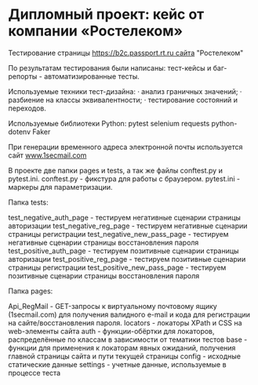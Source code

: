# Дипломный проект: кейс от компании «Ростелеком»

Тестирование страницы https://b2c.passport.rt.ru сайта "Ростелеком"

По результатам тестирования были написаны:
тест-кейсы и баг- репорты - 
автоматизированные тесты.

Используемые техники тест-дизайна:
·	анализ граничных значений;
·	разбиение на классы эквивалентности;
·	тестирование состояний и переходов.

Используемые библиотеки Python:
pytest
selenium
requests
python-dotenv
Faker

При  генерации временного адреса электронной почты используется сайт www.1secmail.com

В проекте две папки pages и tests, а так же файлы conftest.py и pytest.ini.
conftest.py - фикстура для работы с браузером.
pytest.ini - маркеры для параметризации.

Папка tests:

test_negative_auth_page - тестируем негативные сценарии страницы авторизации
test_negative_reg_page - тестируем негативные сценарии страницы регистрации
test_negative_new_pass_page - тестируем негативные сценарии страницы восстановления пароля
test_positive_auth_page - тестируем позитивные сценарии страницы авторизации
test_positive_reg_page - тестируем позитивные сценарии страницы регистрации
test_positive_new_pass_page - тестируем позитивные сценарии страницы восстановления пароля

Папка pages:

Api_RegMail - GET-запросы к виртуальному почтовому ящику (1secmail.com) для получения валидного e-mail и кода для регистрации на сайте/восстановления пароля.
locators - локаторы XPath и CSS на web-элементы сайта
auth - функции-обёртки для локаторов, распределённые по классам в зависимости от тематики тестов
base - функции для применения к локаторам явных ожиданий, получения главной страницы сайта и пути текущей страницы
config - исходные статические данные
settings - учетные данные, используемые в процессе теста
